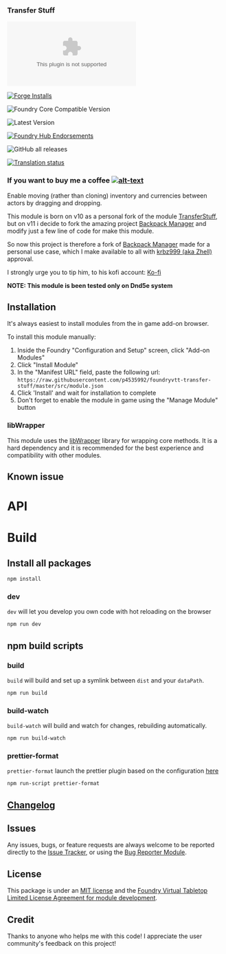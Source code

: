 ### Transfer Stuff

![Latest Release Download Count](https://img.shields.io/github/downloads/p4535992/foundryvtt-transfer-stuff-dnd5e/latest/module.zip?color=2b82fc&label=DOWNLOADS&style=for-the-badge)

[![Forge Installs](https://img.shields.io/badge/dynamic/json?label=Forge%20Installs&query=package.installs&suffix=%25&url=https%3A%2F%2Fforge-vtt.com%2Fapi%2Fbazaar%2Fpackage%2Ftransfer-stuff-dnd5e&colorB=006400&style=for-the-badge)](https://forge-vtt.com/bazaar#package=transfer-stuff-dnd5e)

![Foundry Core Compatible Version](https://img.shields.io/badge/dynamic/json.svg?url=https%3A%2F%2Fraw.githubusercontent.com%2Fp4535992%2Ffoundryvtt-transfer-stuff-dnd5e%2Fmaster%2Fsrc%2Fmodule.json&label=Foundry%20Version&query=$.compatibility.verified&colorB=orange&style=for-the-badge)

![Latest Version](https://img.shields.io/badge/dynamic/json.svg?url=https%3A%2F%2Fraw.githubusercontent.com%2Fp4535992%2Ffoundryvtt-transfer-stuff-dnd5e%2Fmaster%2Fsrc%2Fmodule.json&label=Latest%20Release&prefix=v&query=$.version&colorB=red&style=for-the-badge)

[![Foundry Hub Endorsements](https://img.shields.io/endpoint?logoColor=white&url=https%3A%2F%2Fwww.foundryvtt-hub.com%2Fwp-json%2Fhubapi%2Fv1%2Fpackage%2Ftransfer-stuff-dnd5e%2Fshield%2Fendorsements&style=for-the-badge)](https://www.foundryvtt-hub.com/package/transfer-stuff-dnd5e/)

![GitHub all releases](https://img.shields.io/github/downloads/p4535992/foundryvtt-transfer-stuff-dnd5e/total?style=for-the-badge)

[![Translation status](https://weblate.foundryvtt-hub.com/widgets/transfer-stuff-dnd5e/-/287x66-black.png)](https://weblate.foundryvtt-hub.com/engage/transfer-stuff-dnd5e/)

### If you want to buy me a coffee [![alt-text](https://img.shields.io/badge/-Patreon-%23ff424d?style=for-the-badge)](https://www.patreon.com/p4535992)

Enable moving (rather than cloning) inventory and currencies between actors by dragging and dropping.

This module is born on v10 as a personal fork of the module [TransferStuff](https://github.com/playest/TransferStuff), but on v11 i decide to fork the amazing project [Backpack Manager](https://github.com/krbz999/backpack-manager) and modify just a few line of code for make this module.

So now this project is therefore a fork of [Backpack Manager](https://github.com/krbz999/backpack-manager) made for a personal use case, which I make available to all with [krbz999 (aka Zhell)](https://github.com/krbz999/) approval.

I strongly urge you to tip him, to his kofi account: [Ko-fi](https://ko-fi.com/zhell)

**NOTE: This module is been tested only on Dnd5e system**

## Installation

It's always easiest to install modules from the in game add-on browser.

To install this module manually:
1.  Inside the Foundry "Configuration and Setup" screen, click "Add-on Modules"
2.  Click "Install Module"
3.  In the "Manifest URL" field, paste the following url:
`https://raw.githubusercontent.com/p4535992/foundryvtt-transfer-stuff/master/src/module.json`
4.  Click 'Install' and wait for installation to complete
5.  Don't forget to enable the module in game using the "Manage Module" button

### libWrapper

This module uses the [libWrapper](https://github.com/ruipin/fvtt-lib-wrapper) library for wrapping core methods. It is a hard dependency and it is recommended for the best experience and compatibility with other modules.


## Known issue

# API


# Build

## Install all packages

```bash
npm install
```

### dev

`dev` will let you develop you own code with hot reloading on the browser

```bash
npm run dev
```

## npm build scripts

### build

`build` will build and set up a symlink between `dist` and your `dataPath`.

```bash
npm run build
```

### build-watch

`build-watch` will build and watch for changes, rebuilding automatically.

```bash
npm run build-watch
```

### prettier-format

`prettier-format` launch the prettier plugin based on the configuration [here](./.prettierrc)

```bash
npm run-script prettier-format
```

## [Changelog](./CHANGELOG.md)

## Issues

Any issues, bugs, or feature requests are always welcome to be reported directly to the [Issue Tracker](https://github.com/p4535992/foundryvtt-transfer-stuff/issues ), or using the [Bug Reporter Module](https://foundryvtt.com/packages/bug-reporter/).

## License

This package is under an [MIT license](LICENSE) and the [Foundry Virtual Tabletop Limited License Agreement for module development](https://foundryvtt.com/article/license/).

## Credit

Thanks to anyone who helps me with this code! I appreciate the user community's feedback on this project!
